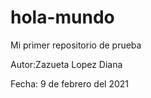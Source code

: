 # hola-mundo
Mi primer repositorio de prueba

Autor:Zazueta Lopez Diana

Fecha: 9 de febrero del 2021


